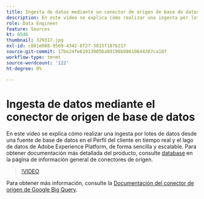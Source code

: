 ```yaml
---
title: Ingesta de datos mediante un conector de origen de base de datos
description: En este vídeo se explica cómo realizar una ingesta por lotes de datos desde una fuente de base de datos en el Perfil del cliente en tiempo real y el lago de datos de Adobe Experience Platform, de forma sencilla y escalable.
role: Data Engineer
feature: Sources
kt: 6546
thumbnail: 329317.jpg
exl-id: c881e088-9569-4342-8f27-3815f187b217
source-git-commit: 17be24fe619139056a69190b98610644387ca18f
workflow-type: tm+mt
source-wordcount: '122'
ht-degree: 0%

---
```


# Ingesta de datos mediante el conector de origen de base de datos

En este vídeo se explica cómo realizar una ingesta por lotes de datos desde una fuente de base de datos en el Perfil del cliente en tiempo real y el lago de datos de Adobe Experience Platform, de forma sencilla y escalable. Para obtener documentación más detallada del producto, consulte [database](https://experienceleague.adobe.com/docs/experience-platform/sources/home.html?lang=en#database) en la página de información general de conectores de origen.

>[!VIDEO](https://video.tv.adobe.com/v/329317?quality=12&learn=on)

Para obtener más información, consulte la [Documentación del conector de origen de Google Big Query](https://experienceleague.adobe.com/docs/experience-platform/sources/ui-tutorials/create/databases/bigquery.html).
